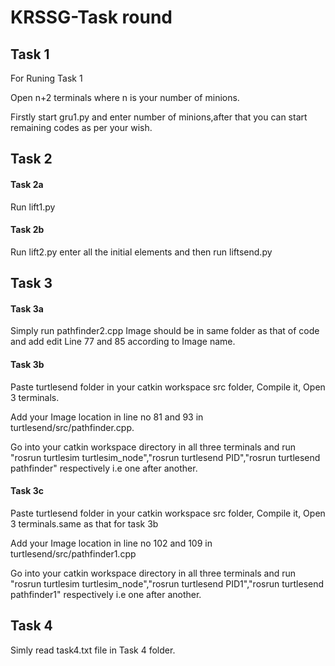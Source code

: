 # KRSSG-Task round
## Task 1

For Runing Task 1 

Open n+2 terminals where n is your number of minions. 

Firstly start gru1.py and enter number of minions,after that you can start remaining codes as per your wish.
## Task 2
#### Task 2a 
Run lift1.py

#### Task 2b 
Run lift2.py enter all the initial elements and then run liftsend.py

## Task 3 
#### Task 3a
Simply run pathfinder2.cpp Image should be in same folder as that of code and add edit Line 77 and 85 according to Image name.
#### Task 3b
Paste turtlesend folder in your catkin workspace src folder, Compile  it, Open 3 terminals.

Add your Image location in line no 81 and 93 in turtlesend/src/pathfinder.cpp.

Go into your catkin workspace directory in all three terminals and run "rosrun turtlesim turtlesim_node","rosrun turtlesend PID","rosrun turtlesend pathfinder" respectively i.e one after another.

#### Task 3c
Paste turtlesend folder in your catkin workspace src folder, Compile  it, Open 3 terminals.same as that for task 3b

Add your Image location in line no 102 and 109 in turtlesend/src/pathfinder1.cpp

Go into your catkin workspace directory in all three terminals and run "rosrun turtlesim turtlesim_node","rosrun turtlesend PID1","rosrun turtlesend pathfinder1" respectively i.e one after another.

## Task 4
Simly read task4.txt file in Task 4 folder.
